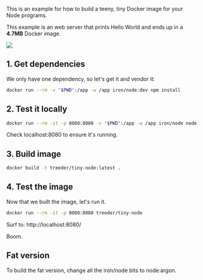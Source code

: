 This is an example for how to build a teeny, tiny Docker image for your
Node programs.

This example is an web server that prints Hello World and ends up in a **4.7MB** Docker image.

[![](https://badge.imagelayers.io/treeder/static-go:latest.svg)](https://imagelayers.io/?images=treeder/static-go:latest 'Get your own badge on imagelayers.io')

## 1. Get dependencies

We only have one dependency, so let's get it and vendor it:

```sh
docker run --rm -v "$PWD":/app -w /app iron/node:dev npm install
```

## 2. Test it locally

```sh
docker run --rm -it -p 8080:8080 -v "$PWD":/app -w /app iron/node node server.js
```

Check localhost:8080 to ensure it's running.

## 3. Build image

```sh
docker build -t treeder/tiny-node:latest .
```

## 4. Test the image

Now that we built the image, let's run it.

```sh
docker run --rm -it -p 8080:8080 treeder/tiny-node
```

Surf to: http://localhost:8080/

Boom.

## Fat version

To build the fat version, change all the iron/node bits to node:argon.
